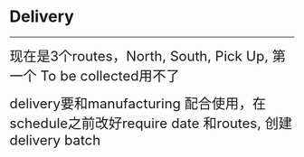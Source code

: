 # Delivery


---




<font size="+2">现在是3个routes，North, South, Pick Up, 第一个 To be collected用不了</font>

<font size="+2">delivery要和manufacturing 配合使用，在schedule之前改好require date 和routes, 创建delivery batch</font>